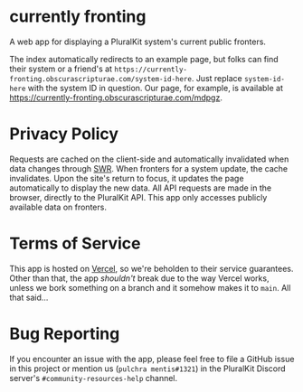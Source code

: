 # currently fronting

A web app for displaying a PluralKit system's current public fronters.

The index automatically redirects to an example page, but folks can find their system or a friend's at `https://currently-fronting.obscurascripturae.com/system-id-here`. Just replace `system-id-here` with the system ID in question. Our page, for example, is available at https://currently-fronting.obscurascripturae.com/mdpgz.

# Privacy Policy

Requests are cached on the client-side and automatically invalidated when data changes through [SWR](https://swr.vercel.app/). When fronters for a system update, the cache invalidates. Upon the site's return to focus, it updates the page automatically to display the new data. All API requests are made in the browser, directly to the PluralKit API. This app only accesses publicly available data on fronters.

# Terms of Service

This app is hosted on [Vercel](https://vercel.com/), so we're beholden to their service guarantees. Other than that, the app _shouldn't_ break due to the way Vercel works, unless we bork something on a branch and it somehow makes it to `main`. All that said...

# Bug Reporting

If you encounter an issue with the app, please feel free to file a GitHub issue in this project or mention us (`pulchra mentis#1321`) in the PluralKit Discord server's `#community-resources-help` channel.
